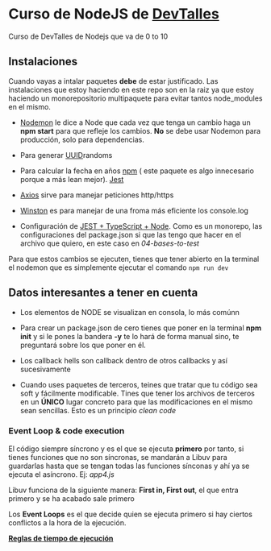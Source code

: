 # Curso de NodeJS de [DevTalles](https://cursos.devtalles.com/courses/take/nodejs-de-cero-a-experto/lessons/)

Curso de DevTalles de Nodejs que va de 0 to 10

## Instalaciones

Cuando vayas a intalar paquetes **debe** de estar justificado. Las instalaciones que estoy haciendo en este repo son en la raiz ya que estoy haciendo un monorepositorio multipaquete para evitar tantos node_modules en el mismo.

* [Nodemon](https://www.npmjs.com/package/nodemon) le dice a Node que cada vez que tenga un cambio haga un **npm start** para que refleje los cambios. **No** se debe usar Nodemon para producción, solo para dependencias.

* Para generar [UUID](https://www.npmjs.com/package/uuid)randoms

* Para calcular la fecha en años [npm](https://www.npmjs.com/package/get-age) ( este paquete es algo innecesario porque a más lean mejor). [Jest](https://jestjs.io/docs/getting-started)

* [Axios](https://www.npmjs.com/package/axios) sirve para manejar peticiones http/https

* [Winston](https://www.npmjs.com/package/winston) es para manejar de una froma más eficiente los console.log

* Configuración de [JEST + TypeScript + Node](https://gist.github.com/Klerith/98d7b1bc0f1525e892f260813cad1007). Como es un monorepo, las configuraciones del package.json si que las tengo que hacer en el archivo que quiero, en este caso en _04-bases-to-test_
  
Para que estos cambios se ejecuten, tienes que tener abierto en la terminal el nodemon que es simplemente ejecutar el comando `npm run dev`

## Datos interesantes a tener en cuenta

* Los elementos de NODE se visualizan en consola, lo más comúnn

* Para crear un package.json de cero tienes que poner en la terminal **npm init** y si le pones la bandera **-y** te lo hará de forma manual sino, te preguntará sobre los que poner en él.

* Los callback hells son callback dentro de otros callbacks y así sucesivamente

* Cuando uses paquetes de terceros, teines que tratar que tu código sea soft y fácilmente modificable. Tines que tener los archivos de terceros en un **ÚNICO** lugar concreto para que las modificaciones en el mismo sean sencillas. Esto es un principio _clean code_

### Event Loop & code execution

El código siempre síncrono y es el que se ejecuta **primero** por tanto, si tienes funciones que no son síncronas, se mandarán a Libuv para guardarlas hasta que se tengan todas las funciones sínconas y ahí ya se ejecuta el asíncrono. Ej: _app4.js_

Libuv funciona de la siguiente manera: **First in, First out**, el que entra primero y se ha acabado sale primero

Los **Event Loops** es el que decide quien se ejecuta primero si hay ciertos conflictos a la hora de la ejecución.

**[Reglas de tiempo de ejecución](https://www.builder.io/blog/visual-guide-to-nodejs-event-loop)**


